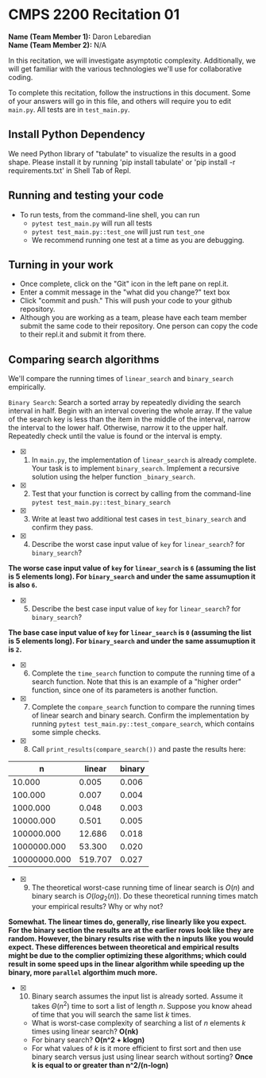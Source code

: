 # CMPS 2200  Recitation 01

**Name (Team Member 1):** Daron Lebaredian  
**Name (Team Member 2):** N/A

In this recitation, we will investigate asymptotic complexity. Additionally, we will get familiar with the various technologies we'll use for collaborative coding.

To complete this recitation, follow the instructions in this document. Some of your answers will go in this file, and others will require you to edit `main.py`. All tests are in `test_main.py`.

## Install Python Dependency

We need Python library of "tabulate" to visualize the results in a good shape. Please install it by running 'pip install tabulate' or 'pip install -r requirements.txt' in Shell Tab of Repl.  

## Running and testing your code

- To run tests, from the command-line shell, you can run
  + `pytest test_main.py` will run all tests
  + `pytest test_main.py::test_one` will just run `test_one`
  + We recommend running one test at a time as you are debugging.

## Turning in your work

- Once complete, click on the "Git" icon in the left pane on repl.it.
- Enter a commit message in the "what did you change?" text box
- Click "commit and push." This will push your code to your github repository.
- Although you are working as a team, please have each team member submit the same code to their repository. One person can copy the code to their repl.it and submit it from there.

## Comparing search algorithms

We'll compare the running times of `linear_search` and `binary_search` empirically.

`Binary Search`: Search a sorted array by repeatedly dividing the search interval in half. Begin with an interval covering the whole array. If the value of the search key is less than the item in the middle of the interval, narrow the interval to the lower half. Otherwise, narrow it to the upper half. Repeatedly check until the value is found or the interval is empty.

- [x] 1. In `main.py`, the implementation of `linear_search` is already complete. Your task is to implement `binary_search`. Implement a recursive solution using the helper function `_binary_search`. 

- [X] 2. Test that your function is correct by calling from the command-line `pytest test_main.py::test_binary_search`

- [x] 3. Write at least two additional test cases in `test_binary_search` and confirm they pass.

- [x] 4. Describe the worst case input value of `key` for `linear_search`? for `binary_search`? 

**The worse case input value of `key` for `linear_search` is `6` (assuming the list is 5 elements long). For `binary_search` and under the same assumuption it is also `6`.** 

- [x] 5. Describe the best case input value of `key` for `linear_search`? for `binary_search`? 

**The base case input value of `key` for `linear_search` is `0` (assuming the list is 5 elements long). For `binary_search` and under the same assumuption it is `2`.**

- [X] 6. Complete the `time_search` function to compute the running time of a search function. Note that this is an example of a "higher order" function, since one of its parameters is another function.

- [X] 7. Complete the `compare_search` function to compare the running times of linear search and binary search. Confirm the implementation by running `pytest test_main.py::test_compare_search`, which contains some simple checks.

- [X] 8. Call `print_results(compare_search())` and paste the results here:

|            n |   linear |   binary |
|--------------|----------|----------|
|       10.000 |    0.005 |    0.006 |
|      100.000 |    0.007 |    0.004 |
|     1000.000 |    0.048 |    0.003 |
|    10000.000 |    0.501 |    0.005 |
|   100000.000 |   12.686 |    0.018 |
|  1000000.000 |   53.300 |    0.020 |
| 10000000.000 |  519.707 |    0.027 |

- [X] 9. The theoretical worst-case running time of linear search is $O(n)$ and binary search is $O(log_2(n))$. Do these theoretical running times match your empirical results? Why or why not?

**Somewhat. The linear times do, generally, rise linearly like you expect. For the binary section the results are at the earlier rows look like they are random. However, the binary results rise with the n inputs like you would expect. These differences between theoretical and empirical results might be due to the complier optimizing these algorithms; which could result in some speed ups in the linear algorithm while speeding up the binary, more `parallel` algorthim much more.**

- [X] 10. Binary search assumes the input list is already sorted. Assume it takes $\Theta(n^2)$ time to sort a list of length $n$. Suppose you know ahead of time that you will search the same list $k$ times. 
  + What is worst-case complexity of searching a list of $n$ elements $k$ times using linear search? **O(nk)**
  + For binary search? **O(n^2 + klogn)**
  + For what values of $k$ is it more efficient to first sort and then use binary search versus just using linear search without sorting? **Once k is equal to or greater than n^2/(n-logn)**
